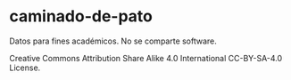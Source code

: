 # caminado-de-pato
Datos para fines académicos. No se comparte software.

Creative Commons Attribution Share Alike 4.0 International CC-BY-SA-4.0 License.


